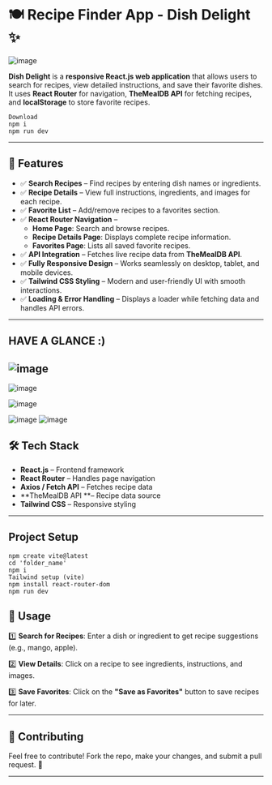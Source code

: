 
# 🍽️ Recipe Finder App - Dish Delight ✨  

![image](https://github.com/user-attachments/assets/67b71211-0426-4916-b5b4-b16d9427e431)


**Dish Delight** is a **responsive React.js web application** that allows users to search for recipes, view detailed instructions, and save their favorite dishes. It uses **React Router** for navigation, **TheMealDB API** for fetching recipes, and **localStorage** to store favorite recipes.  

```
Download
npm i
npm run dev
```
---

## 🚀 Features  

- ✅ **Search Recipes** – Find recipes by entering dish names or ingredients.  
- ✅ **Recipe Details** – View full instructions, ingredients, and images for each recipe.  
- ✅ **Favorite List** – Add/remove recipes to a favorites section.
- ✅ **React Router Navigation** –  
  - **Home Page**: Search and browse recipes.  
  - **Recipe Details Page**: Displays complete recipe information.  
  - **Favorites Page**: Lists all saved favorite recipes.  
- ✅ **API Integration** – Fetches live recipe data from **TheMealDB API**.  
- ✅ **Fully Responsive Design** – Works seamlessly on desktop, tablet, and mobile devices.  
- ✅ **Tailwind CSS Styling** – Modern and user-friendly UI with smooth interactions.  
- ✅ **Loading & Error Handling** – Displays a loader while fetching data and handles API errors.  

---
## HAVE A GLANCE :)
![image](https://github.com/user-attachments/assets/94098f51-754b-4cd2-8e54-7a533a265b34)
------------------------------------------------------------------------------------
![image](https://github.com/user-attachments/assets/de26b0b8-a993-4f6f-91d0-31e643d5e59a)

![image](https://github.com/user-attachments/assets/fabab759-8f1f-4c24-8de4-9bced6f7fd5e)

![image](https://github.com/user-attachments/assets/adb9a91a-937b-489c-930d-725acb79b47d)
![image](https://github.com/user-attachments/assets/6e921f84-0011-4b9f-865e-ce8ea070be62)


## 🛠️ Tech Stack  

- **React.js** – Frontend framework  
- **React Router** – Handles page navigation  
- **Axios / Fetch API** – Fetches recipe data  
- **TheMealDB API **– Recipe data source  
- **Tailwind CSS** – Responsive styling  

---
 ## Project Setup
 ```
npm create vite@latest
cd 'folder_name'
npm i
Tailwind setup (vite)
npm install react-router-dom
npm run dev
```

## 📌 Usage  

1️⃣ **Search for Recipes**: Enter a dish or ingredient to get recipe suggestions (e.g., mango, apple).  

2️⃣ **View Details**: Click on a recipe to see ingredients, instructions, and images.  

3️⃣ **Save Favorites**: Click on the **"Save as Favorites"** button to save recipes for later.  

---

## 🤝 Contributing  

Feel free to contribute! Fork the repo, make your changes, and submit a pull request. 🚀  

---


